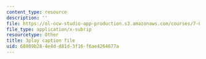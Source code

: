 ```yaml
---
content_type: resource
description: ''
file: https://ol-ocw-studio-app-production.s3.amazonaws.com/courses/7-01sc-fundamentals-of-biology-fall-2011/68809b284e4dd81d3f16f6ae4264677a_P-Ry4rRdDbk.srt
file_type: application/x-subrip
resourcetype: Other
title: 3play caption file
uid: 68809b28-4e4d-d81d-3f16-f6ae4264677a
---
```


